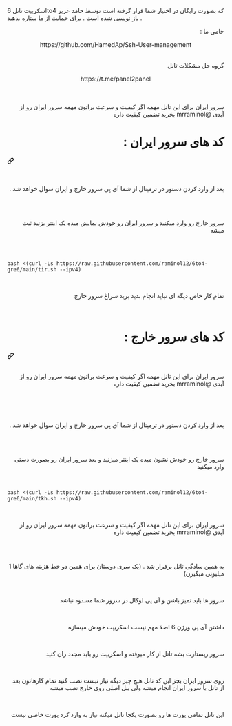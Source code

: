 اسکریپت تانل 6to4 که بصورت رایگان در اختیار شما قرار گرفته است توسط حامد عزیز باز نویسی شده است . برای حمایت از ما ستاره بدهید .
<p dir="auto">حامی ما : 
</p>
<center>
https://github.com/HamedAp/Ssh-User-management
</center>
<br>
<p dir="auto">گروه حل مشکلات تانل  
</p>
<center>
https://t.me/panel2panel
</center>

<br>



<br>
<p dir="auto">سرور ایران برای این تانل مهمه اگر کیفیت و سرعت براتون مهمه سرور ایران رو از آیدی @mrraminol بخرید تضمین کیفیت داره</p>
<div class="markdown-heading" dir="auto"><h1 tabindex="-1" class="heading-element" dir="auto">کد های سرور ایران  :  </h1><a id="user-content-اموزش-نصب-" class="anchor" aria-label="Permalink: اموزش نصب :" href="#اموزش-نصب-"><svg class="octicon octicon-link" viewBox="0 0 16 16" version="1.1" width="16" height="16" aria-hidden="true"><path d="m7.775 3.275 1.25-1.25a3.5 3.5 0 1 1 4.95 4.95l-2.5 2.5a3.5 3.5 0 0 1-4.95 0 .751.751 0 0 1 .018-1.042.751.751 0 0 1 1.042-.018 1.998 1.998 0 0 0 2.83 0l2.5-2.5a2.002 2.002 0 0 0-2.83-2.83l-1.25 1.25a.751.751 0 0 1-1.042-.018.751.751 0 0 1-.018-1.042Zm-4.69 9.64a1.998 1.998 0 0 0 2.83 0l1.25-1.25a.751.751 0 0 1 1.042.018.751.751 0 0 1 .018 1.042l-1.25 1.25a3.5 3.5 0 1 1-4.95-4.95l2.5-2.5a3.5 3.5 0 0 1 4.95 0 .751.751 0 0 1-.018 1.042.751.751 0 0 1-1.042.018 1.998 1.998 0 0 0-2.83 0l-2.5 2.5a1.998 1.998 0 0 0 0 2.83Z"></path></svg></a></div>

<br>
<br>
<p dir="auto">بعد از وارد کردن دستور در ترمینال از شما آی پی سرور خارج و ایران سوال خواهد شد .</p>
<br>
<br>
<p dir="auto">سرور خارج رو وارد میکنید و سرور ایران رو خودش نمایش میده یک اینتر بزنید ثبت میشه</p>
<br><br>

<div class="snippet-clipboard-content notranslate position-relative overflow-auto" data-snippet-clipboard-copy-content="bash &lt;(curl -Ls https://raw.githubusercontent.com/raminol12/6to4-gre6/main/tir.sh --ipv4)"><pre class="notranslate"><code>bash &lt;(curl -Ls https://raw.githubusercontent.com/raminol12/6to4-gre6/main/tir.sh --ipv4)
</code></pre></div>

<br>
<p dir="auto">تمام کار خاص دیگه ای نباید انجام بدید برید سراغ سرور خارج</p>
<br>

<div class="markdown-heading" dir="auto"><h1 tabindex="-1" class="heading-element" dir="auto">کد های سرور خارج  :</h1><a id="user-content-اموزش-نصب-" class="anchor" aria-label="Permalink: اموزش نصب :" href="#اموزش-نصب-"><svg class="octicon octicon-link" viewBox="0 0 16 16" version="1.1" width="16" height="16" aria-hidden="true"><path d="m7.775 3.275 1.25-1.25a3.5 3.5 0 1 1 4.95 4.95l-2.5 2.5a3.5 3.5 0 0 1-4.95 0 .751.751 0 0 1 .018-1.042.751.751 0 0 1 1.042-.018 1.998 1.998 0 0 0 2.83 0l2.5-2.5a2.002 2.002 0 0 0-2.83-2.83l-1.25 1.25a.751.751 0 0 1-1.042-.018.751.751 0 0 1-.018-1.042Zm-4.69 9.64a1.998 1.998 0 0 0 2.83 0l1.25-1.25a.751.751 0 0 1 1.042.018.751.751 0 0 1 .018 1.042l-1.25 1.25a3.5 3.5 0 1 1-4.95-4.95l2.5-2.5a3.5 3.5 0 0 1 4.95 0 .751.751 0 0 1-.018 1.042.751.751 0 0 1-1.042.018 1.998 1.998 0 0 0-2.83 0l-2.5 2.5a1.998 1.998 0 0 0 0 2.83Z"></path></svg></a></div>

<br>
<p dir="auto">سرور ایران برای این تانل مهمه اگر کیفیت و سرعت براتون مهمه سرور ایران رو از آیدی @mrraminol بخرید تضمین کیفیت داره</p>
<br>
<br>
<br>
<p dir="auto">بعد از وارد کردن دستور در ترمینال از شما آی پی سرور خارج و ایران سوال خواهد شد .</p>
<br><br>
<p dir="auto">سرور خارج رو خودش نشون میده یک اینتر میزنید و بعد سرور ایران رو بصورت دستی وارد میکنید</p>
<br>

<div class="snippet-clipboard-content notranslate position-relative overflow-auto" data-snippet-clipboard-copy-content="bash &lt;(curl -Ls https://raw.githubusercontent.com/raminol12/6to4-gre6/main/tkh.sh --ipv4)"><pre class="notranslate"><code>bash &lt;(curl -Ls https://raw.githubusercontent.com/raminol12/6to4-gre6/main/tkh.sh --ipv4)
</code></pre></div>


<br>
<p dir="auto">سرور ایران برای این تانل مهمه اگر کیفیت و سرعت براتون مهمه سرور ایران رو از آیدی @mrraminol بخرید تضمین کیفیت داره</p>
<br>
<br>
<p dir="auto">به همین سادگی تانل برقرار شد . (یک سری دوستان برای همین دو خط هزینه های گاها 1 میلیونی میگیرن)</p>
<br>
<p dir="auto">سرور ها باید تمیز باشن و آی پی لوکال در سرور شما مسدود نباشد </p>
<br>
<p dir="auto">داشتن آی پی ورژن 6 اصلا مهم نیست اسکریپت خودش میسازه</p>
<br>
<p dir="auto">سرور ریستارت بشه تانل از کار میوفته و اسکریپت رو باید مجدد ران کنید</p>
<br>
<p dir="auto">روی سرور ایران بجز این کد تانل هیچ چیز دیگه نیاز نیست نصب کنید تمام کارهاتون بعد از تانل با سرور ایران انجام میشه ولی پنل اصلی روی خارج نصب میشه </p>
<br>
<p dir="auto">این تانل تمامی پورت ها رو بصورت یکجا تانل میکنه نیاز به وارد کرد پورت خاصی نیست </p>
<br>


